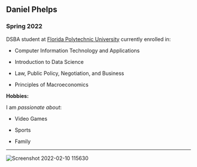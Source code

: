 ## Daniel Phelps

### Spring 2022 

DSBA student at [Florida Polytechnic University](https://www.floridapoly.edu) currently enrolled in: 

- Computer Information Technology and Applications

- Introduction to Data Science

- Law, Public Policy, Negotiation, and Business

- Principles of Macroeconomics

**Hobbies:**

I am _passionate about_: 

- Video Games

- Sports

- Family

***


![Screenshot 2022-02-10 115630](https://user-images.githubusercontent.com/97635202/153457318-679b9cac-5939-4289-944a-a4a6ae50b3d3.png)
